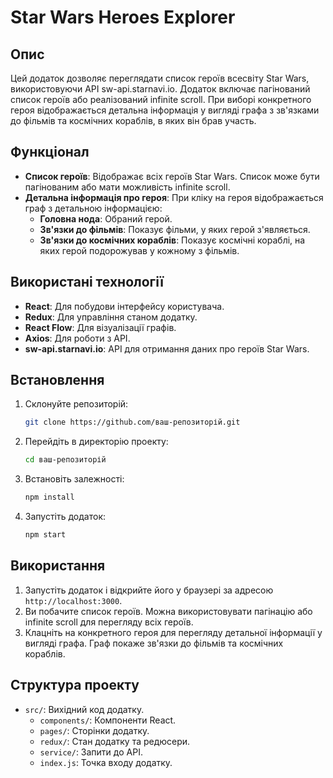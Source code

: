 # Star Wars Heroes Explorer

## Опис

Цей додаток дозволяє переглядати список героїв всесвіту Star Wars,
використовуючи API sw-api.starnavi.io. Додаток включає пагінований список героїв
або реалізований infinite scroll. При виборі конкретного героя відображається
детальна інформація у вигляді графа з зв'язками до фільмів та космічних
кораблів, в яких він брав участь.

## Функціонал

- **Список героїв**: Відображає всіх героїв Star Wars. Список може бути
  пагінованим або мати можливість infinite scroll.
- **Детальна інформація про героя**: При кліку на героя відображається граф з
  детальною інформацією:
  - **Головна нода**: Обраний герой.
  - **Зв'язки до фільмів**: Показує фільми, у яких герой з'являється.
  - **Зв'язки до космічних кораблів**: Показує космічні кораблі, на яких герой
    подорожував у кожному з фільмів.

## Використані технології

- **React**: Для побудови інтерфейсу користувача.
- **Redux**: Для управління станом додатку.
- **React Flow**: Для візуалізації графів.
- **Axios**: Для роботи з API.
- **sw-api.starnavi.io**: API для отримання даних про героїв Star Wars.

## Встановлення

1. Склонуйте репозиторій:

   ```bash
   git clone https://github.com/ваш-репозиторій.git
   ```

2. Перейдіть в директорію проекту:

   ```bash
   cd ваш-репозиторій
   ```

3. Встановіть залежності:

   ```bash
   npm install
   ```

4. Запустіть додаток:
   ```bash
   npm start
   ```

## Використання

1. Запустіть додаток і відкрийте його у браузері за адресою
   `http://localhost:3000`.
2. Ви побачите список героїв. Можна використовувати пагінацію або infinite
   scroll для перегляду всіх героїв.
3. Клацніть на конкретного героя для перегляду детальної інформації у вигляді
   графа. Граф покаже зв'язки до фільмів та космічних кораблів.

## Структура проекту

- `src/`: Вихідний код додатку.
  - `components/`: Компоненти React.
  - `pages/`: Сторінки додатку.
  - `redux/`: Стан додатку та редюсери.
  - `service/`: Запити до API.
  - `index.js`: Точка входу додатку.
